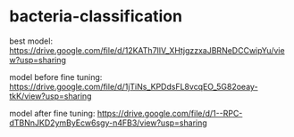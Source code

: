 # bacteria-classification

best model:
https://drive.google.com/file/d/12KATh7IlV_XHtjgzzxaJBRNeDCCwipYu/view?usp=sharing

model before fine tuning:
https://drive.google.com/file/d/1jTiNs_KPDdsFL8vcqEO_5G82oeay-tkK/view?usp=sharing

model after fine tuning:
https://drive.google.com/file/d/1--RPC-dTBNnJKD2ymByEcw6sgy-n4FB3/view?usp=sharing
